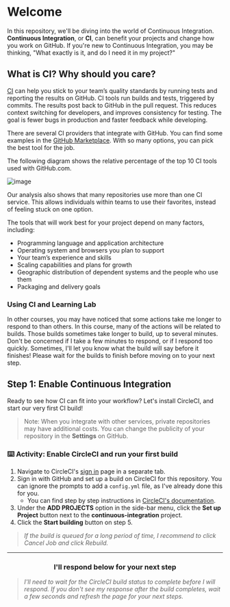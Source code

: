 # Welcome

In this repository, we'll be diving into the world of Continuous Integration. **Continuous Integration**, or **CI**, can benefit your projects and change how you work on GitHub. If you're new to Continuous Integration, you may be thinking, "What exactly is it, and do I need it in my project?"

## What is CI? Why should you care?

[CI](https://en.wikipedia.org/wiki/Continuous_integration) can help you stick to your team’s quality standards by running tests and reporting the results on GitHub. CI tools run builds and tests, triggered by commits. The results post back to GitHub in the pull request. This reduces context switching for developers, and improves consistency for testing. The goal is fewer bugs in production and faster feedback while developing.

There are several CI providers that integrate with GitHub. You can find some examples in the [GitHub Marketplace](https://github.com/marketplace/category/continuous-integration). With so many options, you can pick the best tool for the job.

The following diagram shows the relative percentage of the top 10 CI tools used with GitHub.com.

![image](https://user-images.githubusercontent.com/6351798/49671027-caeb0780-fa23-11e8-836e-dd4f1472a968.png)

Our analysis also shows that many repositories use more than one CI service. This allows individuals within teams to use their favorites, instead of feeling stuck on one option.

The tools that will work best for your project depend on many factors, including:

- Programming language and application architecture
- Operating system and browsers you plan to support
- Your team’s experience and skills
- Scaling capabilities and plans for growth
- Geographic distribution of dependent systems and the people who use them
- Packaging and delivery goals

### Using CI and Learning Lab
In other courses, you may have noticed that some actions take me longer to respond to than others. In this course, many of the actions will be related to builds. Those builds sometimes take longer to build, up to several minutes. Don't be concerned if I take a few minutes to respond, or if I respond too quickly. Sometimes, I'll let you know what the build will say before it finishes! Please wait for the builds to finish before moving on to your next step.

## Step 1: Enable Continuous Integration

Ready to see how CI can fit into your workflow? Let's install CircleCI, and start our very first CI build!

> Note: When you integrate with other services, private repositories may have additional costs. You can change the publicity of your repository in the **Settings** on GitHub.

### :keyboard: Activity: Enable CircleCI and run your first build

1. Navigate to CircleCI's [sign in](https://circleci.com/signup/) page in a separate tab.
1. Sign in with GitHub and set up a build on CircleCI for this repository. You can ignore the prompts to add a `config.yml` file, as I've already done this for you.
    - You can find step by step instructions in [CircleCI's documentation](https://circleci.com/docs/2.0/getting-started/#setting-up-your-build-on-circleci).
1. Under the **ADD PROJECTS** option in the side-bar menu, click the **Set up Project** button next to the **continuous-integration** project.
1. Click the **Start building** button on step 5.

> _If the build is queued for a long period of time, I recommend to click Cancel Job and click Rebuild._

<hr>
<h3 align="center">I'll respond below for your next step</h3>

> _I'll need to wait for the CircleCI build status to complete before I will respond. If you don't see my response after the build completes, wait a few seconds and refresh the page for your next steps._
